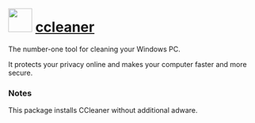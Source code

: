 ﻿# <img src="https://cdn.rawgit.com/chocolatey/chocolatey-coreteampackages/182294b9b95166915fdc2265a90ef37c6b24efd9/icons/ccleaner.png" width="48" height="48"/> [ccleaner](https://chocolatey.org/packages/ccleaner)


The number-one tool for cleaning your Windows PC.

It protects your privacy online and makes your computer faster and more secure.

### Notes

This package installs CCleaner without additional adware.


